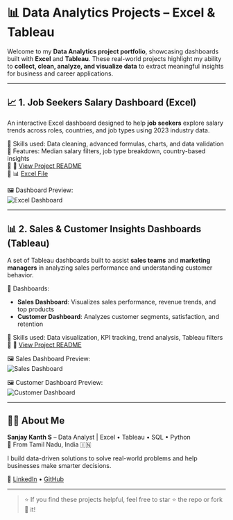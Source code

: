 # 📊 Data Analytics Projects – Excel & Tableau

Welcome to my **Data Analytics project portfolio**, showcasing dashboards built with **Excel** and **Tableau**. These real-world projects highlight my ability to **collect, clean, analyze, and visualize data** to extract meaningful insights for business and career applications.

---

## 📈 1. Job Seekers Salary Dashboard (Excel)

An interactive Excel dashboard designed to help **job seekers** explore salary trends across roles, countries, and job types using 2023 industry data.

🔹 Skills used: Data cleaning, advanced formulas, charts, and data validation  
🔹 Features: Median salary filters, job type breakdown, country-based insights  
🔹 📎 [View Project README](./job_seekers_dashboard_using_Excel/README.md)  
🔹 📊 [Excel File](https://github.com/sanjaykanth2002/data_analytics_projects/blob/main/%F0%9F%92%BC%20Excel_Salary_Dashboard_for_Job_Seekers/README.md)

🖼️ Dashboard Preview:  
![Excel Dashboard](https://github.com/user-attachments/assets/bcc6aa30-fd7e-4bd5-9d4d-afe51b222235)

---

## 📊 2. Sales & Customer Insights Dashboards (Tableau)

A set of Tableau dashboards built to assist **sales teams** and **marketing managers** in analyzing sales performance and understanding customer behavior.

🔹 Dashboards:  
- **Sales Dashboard**: Visualizes sales performance, revenue trends, and top products  
- **Customer Dashboard**: Analyzes customer segments, satisfaction, and retention

🔹 Skills used: Data visualization, KPI tracking, trend analysis, Tableau filters  
🔹 📎 [View Project README](https://github.com/sanjaykanth2002/data_analytics_projects/blob/main/%F0%9F%93%8A%20Sales_%26_Customer_Dashboard_using_Tableau/README.md)

🖼️ Sales Dashboard Preview:  
![Sales Dashboard](https://github.com/sanjaykanth2002/data_analytics_projects/blob/main/%F0%9F%93%8A%20Sales_%26_Customer_Dashboard_using_Tableau/image/Screenshot%202025-03-04%20173317.png)

🖼️ Customer Dashboard Preview:  
![Customer Dashboard](https://github.com/sanjaykanth2002/data_analytics_projects/blob/main/%F0%9F%93%8A%20Sales_%26_Customer_Dashboard_using_Tableau/image/Screenshot%202025-03-04%20173410.png)

---

## 🙋‍♂️ About Me

**Sanjay Kanth S** – Data Analyst | Excel • Tableau • SQL • Python  
📍 From Tamil Nadu, India 🇮🇳

I build data-driven solutions to solve real-world problems and help businesses make smarter decisions.

🔗 [LinkedIn](https://linkedin.com/in/sanjay-kanth-s) • [GitHub](https://github.com/salmannmaq) 

---

> ⭐ If you find these projects helpful, feel free to star ⭐ the repo or fork 🍴 it!
